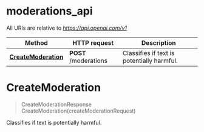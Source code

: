 # moderations_api

All URIs are relative to *https://api.openai.com/v1*

Method | HTTP request | Description
------------- | ------------- | -------------
[**CreateModeration**](moderations_api.md#CreateModeration) | **POST** /moderations | Classifies if text is potentially harmful.


<a name="CreateModeration"></a>
# **CreateModeration**
> CreateModerationResponse CreateModeration(createModerationRequest)

Classifies if text is potentially harmful.
